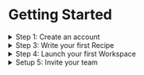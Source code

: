 # Getting Started

<details>

<summary>Step 1: Create an account</summary>

Head to d[evzero.io/dashboard](https://devzero.io/dashboard) and create your account using the authentication provider of your choice.&#x20;

</details>

<details>

<summary>Step 3: Write your first Recipe</summary>

[create-your-first-recipe.md](create-your-first-recipe.md "mention")

</details>

<details>

<summary>Step 4: Launch your first Workspace</summary>

[launch-your-first-workspace.md](launch-your-first-workspace.md "mention")

</details>

<details>

<summary>Setup 5: Invite your team</summary>

[inviting-teammates.md](inviting-teammates.md "mention")

</details>
